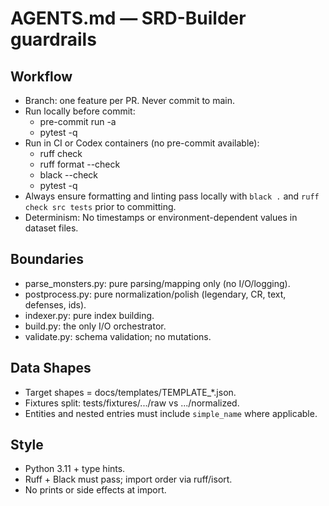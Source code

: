 # AGENTS.md — SRD-Builder guardrails

## Workflow
- Branch: one feature per PR. Never commit to main.
- Run locally before commit:
  - pre-commit run -a
  - pytest -q
- Run in CI or Codex containers (no pre-commit available):
  - ruff check
  - ruff format --check
  - black --check
  - pytest -q
- Always ensure formatting and linting pass locally with `black .` and `ruff check src tests` prior to committing.
- Determinism: No timestamps or environment-dependent values in dataset files.

## Boundaries
- parse_monsters.py: pure parsing/mapping only (no I/O/logging).
- postprocess.py: pure normalization/polish (legendary, CR, text, defenses, ids).
- indexer.py: pure index building.
- build.py: the only I/O orchestrator.
- validate.py: schema validation; no mutations.

## Data Shapes
- Target shapes = docs/templates/TEMPLATE_*.json.
- Fixtures split: tests/fixtures/.../raw vs .../normalized.
- Entities and nested entries must include `simple_name` where applicable.

## Style
- Python 3.11 + type hints.
- Ruff + Black must pass; import order via ruff/isort.
- No prints or side effects at import.
